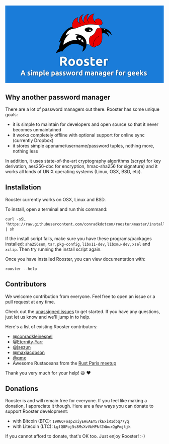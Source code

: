 ![Rooster Banner](rooster-banner.png)

## Why another password manager

There are a lot of password managers out there. Rooster has some unique goals:
- it is simple to maintain for developers and open source so that it never becomes unmaintained
- it works completely offline with optional support for online sync (currently Dropbox)
- it stores simple appname/username/password tuples, nothing more, nothing less

In addition, it uses state-of-the-art cryptography algorithms (scrypt for key derivation, aes256-cbc for encryption, hmac-sha256 for signature) and it works all kinds of UNIX operating systems (Linux, OSX, BSD, etc).

## Installation

Rooster currently works on OSX, Linux and BSD.

To install, open a terminal and run this command:

```shell
curl -sSL 'https://raw.githubusercontent.com/conradkdotcom/rooster/master/install.sh' | sh
```

If the install script fails, make sure you have these programs/packages installed: `sha256sum`, `tar`, `pkg-config`, `libx11-dev`, `libxmu-dev`, `xsel` and `xclip`. Then try running the install script again.

Once you have installed Rooster, you can view documentation with:
```shell
rooster --help
```

## Contributors

We welcome contribution from everyone. Feel free to open an issue or a pull request at any time.

Check out the [unassigned issues](https://github.com/conradkdotcom/rooster/issues?q=is%3Aissue+is%3Aopen+label%3Aunassigned) to get started. If you have any questions, just let us know and we'll jump in to help.

Here's a list of existing Rooster contributors:

- [@conradkleinespel](https://github.com/conradkleinespel)
- [@Eternity-Yarr](https://github.com/Eternity-Yarr)
- [@jaezun](https://github.com/jaezun)
- [@maxjacobson](https://github.com/maxjacobson)
- [@qmx](https://github.com/qmx)
- Awesome Rustaceans from the [Rust Paris meetup](http://www.meetup.com/Rust-Paris/)

Thank you very much for your help!  :smiley:  :heart:

## Donations

Rooster is and will remain free for everyone. If you feel like making a donation, I appreciate it though. Here are a few ways you can donate to support Rooster development:
- with Bitcoin (BTC): `19RGQFospZxiyEHuAEY57kExiR1dbq77yq`
- with Litecoin (LTC): `LgfQ8Poj5s8MsXvVbHPkf2WbuxQgPmjtjk`

If you cannot afford to donate, that's OK too. Just enjoy Rooster! :-)
